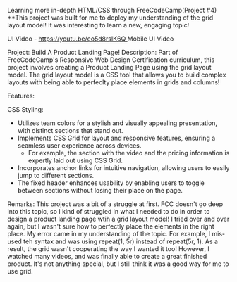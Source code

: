 Learning more in-depth HTML/CSS through FreeCodeCamp(Project #4)
**This project was built for me to deploy my understanding of the grid layout model! It was interesting to learn a new, engaging topic!

UI Video - [https://youtu.be/eo5d8rsIK6Q
](https://youtu.be/INDLTgDraUQ)
Mobile UI Video

Project: Build A Product Landing Page! 
Description: Part of FreeCodeCamp's Responsive Web Design Certification curriculum, this project involves creating a Product Landing Page using the grid layout model. The grid layout model is a CSS
tool that allows you to build complex layouts with being able to perfeclty place elements in grids and columns!

Features:

CSS Styling:

- Utilizes team colors for a stylish and visually appealing presentation, with distinct sections that stand out.
- Implements CSS Grid for layout and responsive features, ensuring a seamless user experience across devices.
  - For example, the section with the video and the pricing information is expertly laid out using CSS Grid.
- Incorporates anchor links for intuitive navigation, allowing users to easily jump to different sections.
-  The fixed header enhances usability by enabling users to toggle between sections without losing their place on the page.



Remarks: This project was a bit of a struggle at first. FCC doesn't go deep into this topic, so I kind of struggled in what I needed to do in order to design a product landing page
wtih a grid layout model! I tried over and over again, but I wasn't sure how to perfectly place the elements in the right place. My error came in my understanding of the topic. For example, I mis-used teh syntax
and was using repeat(1, 5r) instead of repeat(5r, 1). As a result, the grid wasn't cooperating the way I wanted it too! However, I watched many videos, and was finally able to create a great finished product. It's not anything special, but I still think
it was a good way for me to use grid.
